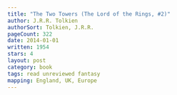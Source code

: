 ```yaml
---
title: "The Two Towers (The Lord of the Rings, #2)"
author: J.R.R. Tolkien
authorSort: Tolkien, J.R.R.
pageCount: 322
date: 2014-01-01
written: 1954
stars: 4
layout: post
category: book
tags: read unreviewed fantasy
mapping: England, UK, Europe
---
```

